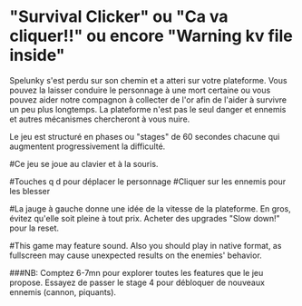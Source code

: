 # "Survival Clicker" ou "Ca va cliquer!!" ou encore "Warning kv file inside"

  Spelunky s'est perdu sur son chemin et a atteri sur votre plateforme. Vous pouvez la laisser conduire le personnage à une mort certaine ou vous pouvez aider notre compagnon à collecter de l'or afin de l'aider à survivre un peu plus longtemps.
  La plateforme n'est pas le seul danger et ennemis et autres mécanismes chercheront à vous nuire.
  
 Le jeu est structuré en phases ou "stages" de 60 secondes chacune qui augmentent progressivement la difficulté. 
 
#Ce jeu se joue au clavier et à la souris.

#Touches q d pour déplacer le personnage
#Cliquer sur les ennemis pour les blesser

#La jauge à gauche donne une idée de la vitesse de la plateforme. En gros, évitez qu'elle soit pleine à tout prix. Acheter des upgrades "Slow down!" pour la reset.

#This game may feature sound. Also you should play in native format, as fullscreen may cause unexpected results on the enemies' behavior.

###NB: Comptez 6-7mn pour explorer toutes les features que le jeu propose. Essayez de passer le stage 4 pour débloquer de nouveaux ennemis (cannon, piquants).
